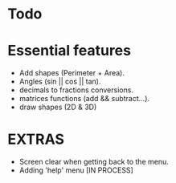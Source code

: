 Todo
====

Essential features
====
 - Add shapes (Perimeter + Area).
 - Angles (sin || cos || tan).
 - decimals to fractions conversions.
 - matrices functions (add && subtract...).
 - draw shapes (2D & 3D)

EXTRAS
====
 - Screen clear when getting back to the menu. 
 - Adding 'help' menu [IN PROCESS]
